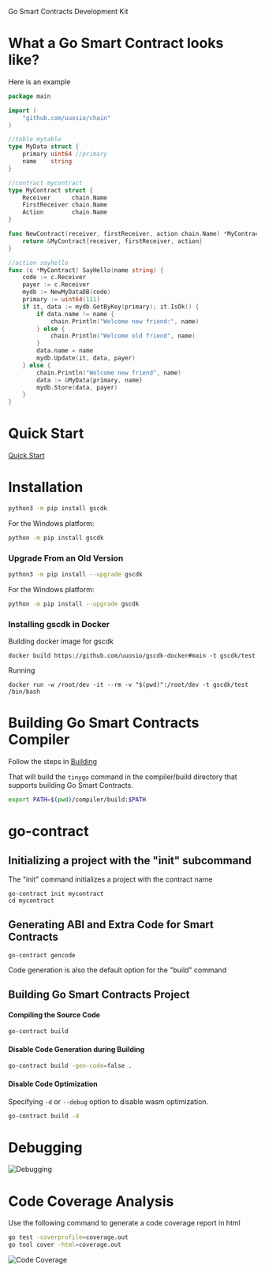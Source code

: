 Go Smart Contracts Development Kit

# What a Go Smart Contract looks like?

Here is an example

```go
package main

import (
	"github.com/uuosio/chain"
)

//table mytable
type MyData struct {
	primary uint64 //primary
	name    string
}

//contract mycontract
type MyContract struct {
	Receiver      chain.Name
	FirstReceiver chain.Name
	Action        chain.Name
}

func NewContract(receiver, firstReceiver, action chain.Name) *MyContract {
	return &MyContract{receiver, firstReceiver, action}
}

//action sayhello
func (c *MyContract) SayHello(name string) {
	code := c.Receiver
	payer := c.Receiver
	mydb := NewMyDataDB(code)
	primary := uint64(111)
	if it, data := mydb.GetByKey(primary); it.IsOk() {
		if data.name != name {
			chain.Println("Welcome new friend:", name)
		} else {
			chain.Println("Welcome old friend", name)
		}
		data.name = name
		mydb.Update(it, data, payer)
	} else {
		chain.Println("Welcome new friend", name)
		data := &MyData{primary, name}
		mydb.Store(data, payer)
	}
}
```

# Quick Start

[Quick Start](https://colab.research.google.com/github/uuosio/gscdk/blob/main/quickstart/quickstart.ipynb)

# Installation

```bash
python3 -m pip install gscdk
```

For the Windows platform:

```bash
python -m pip install gscdk
```

### Upgrade From an Old Version

```bash
python3 -m pip install --upgrade gscdk
```

For the Windows platform:

```bash
python -m pip install --upgrade gscdk
```

### Installing gscdk in Docker

Building docker image for gscdk

```
docker build https://github.com/uuosio/gscdk-docker#main -t gscdk/test
```

Running

```
docker run -w /root/dev -it --rm -v "$(pwd)":/root/dev -t gscdk/test /bin/bash
```

# Building Go Smart Contracts Compiler

Follow the steps in [Building](./BUILDING.md)

That will build the `tinygo` command in the compiler/build directory that supports building Go Smart Contracts.

```bash
export PATH=$(pwd)/compiler/build:$PATH
```

# go-contract

## Initializing a project with the "init" subcommand

The "init" command initializes a project with the contract name

```
go-contract init mycontract
cd mycontract
```

## Generating ABI and Extra Code for Smart Contracts

```
go-contract gencode
```

Code generation is also the default option for the "build" command

## Building Go Smart Contracts Project

#### Compiling the Source Code

```bash
go-contract build
```

#### Disable Code Generation during Building

```bash
go-contract build -gen-code=false .
```

#### Disable Code Optimization

Specifying `-d` or `--debug` option to disable wasm optimization.

```bash
go-contract build -d
```



# Debugging

![Debugging](https://github.com/uuosio/gscdk/blob/main/images/debugging.gif)

# Code Coverage Analysis

Use the following command to generate a code coverage report in html

```bash
go test -coverprofile=coverage.out
go tool cover -html=coverage.out
```

![Code Coverage](https://github.com/uuosio/gscdk/blob/main/images/code-coverage.png)

